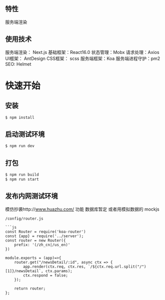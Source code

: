 

## 特性
服务端渲染

## 使用技术
服务端渲染： Next.js
基础框架：React16.0
状态管理：Mobx
请求处理：Axios
UI框架： AntDesign
CSS框架： scss
服务端框架：Koa
服务端进程守护：pm2
SEO: Helmet

# 快速开始

## 安装
````bash
$ npm install
````

## 启动测试环境
````bash
$ npm run dev 
````

## 打包
````bash
$ npm run build
$ npm run start 
````

## 发布内网测试环境
模仿抄袭http://www.huazhu.com/ 功能 
数据库暂定
或者用模拟数据的 mockjs
```前端路由
/config/router.js

```js
const Router = require('koa-router')
const {app} = require('../server');
const router = new Router({
    prefix: '(/zh_cn|/us_en)'
})

module.exports = (app)=>{
    router.get("/newsDetail/:id", async ctx => {
		app.render(ctx.req, ctx.res, `/${ctx.req.url.split("/")[1]}/newsDetail`, ctx.params);
		ctx.respond = false;
	});

    return router;
};
```
